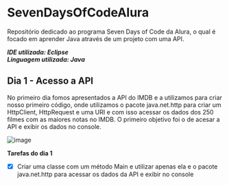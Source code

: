 # SevenDaysOfCodeAlura
Repositório dedicado ao programa Seven Days of Code da Alura, o qual é focado em aprender Java através de um projeto com uma API.

**_IDE utilizada: Eclipse_**  
**_Linguagem utilizada: Java_**

## Dia 1 - Acesso a API
No primeiro dia fomos apresentados a API do IMDB e a utilizamos para criar nosso primeiro código, onde utilizamos o pacote java.net.http para criar um HttpClient, HttpRequest e uma URI e com isso acessar os dados dos 250 filmes com as maiores notas no IMDB.
O primeiro objetivo foi o de acesar a API e exibir os dados no console.

![image](https://user-images.githubusercontent.com/100006703/181919617-1cf4d51b-6a50-45e2-b0cf-4e8f70463057.png)

**Tarefas do dia 1**
- [x] Criar uma classe com um método Main e utilizar apenas ela e o pacote java.net.http para acessar os dados da API e exibir no console 
